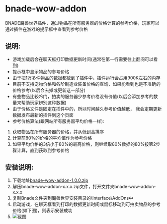 # bnade-wow-addon
BNADE魔兽世界插件，通过物品在所有服务器的价格计算的参考价格，玩家可以通过插件在游戏的提示框中查看到参考价格

## 说明:
- 游戏加载后会在聊天框打印数据更新时间(通常在第一行需要往上翻阅可以看到)
- 提示框中显示物品的参考价格
- 由于把1万多件物品的数据都放到了插件中，插件运行会占用900K左右的内存
- 目前不支持宠物价格和各阶制造业装备价格的查询，如果能看到也是不准确的价格参考(以后会去掉或更新这一部分)
- 有些物品比较冷门，拍卖的服务器少参考价格没有价值(以后会添加参考的数量来帮助玩家辨别这种数据)
- 由于价格文件是固定在插件中的，所以时间越久参考价值越低， 我会定期更新数据发布最新的插件到这个页面
-  参考价格算法(跟网站所有服务器平均价格一样):
  1. 获取物品在所有服务器的价格，并从低到高排序
  2. 计算前80%的价格的平均值作为参考价格
  3. 如果平均价格的3倍小于80%的最高价格，则继续取80%数据的80%按第2步骤计算，直到获取到参考价格

## 安装说明:
1. 下载地址[bnade-wow-addon-1.0.0.zip](https://github.com/liufeng0103/bnade-wow-addon/archive/v1.0.0.zip)
2. 解压bnade-wow-addon-x.x.x.zip文件，打开文件夹bnade-wow-addon-x.x.x
3. 复制Bnade文件夹到魔兽世界安装目录的\Interface\AddOns中
4. 启动游戏，在聊天框看到打印的数据更新时间或鼠标移动到可拍卖物品的参考价格(如下图)，则表示安装成功
5. ![截图](http://img.nga.cn/attachments/mon_201604/20/191_57165bd22fdf7.png)